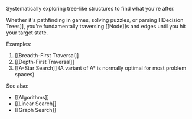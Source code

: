 Systematically exploring tree-like structures to find what you're after. 

Whether it's pathfinding in games, solving puzzles, or parsing [[Decision Trees]], you're fundamentally traversing [[Node]]s and edges until you hit your target state.

Examples:
1. [[Breadth-First Traversal]]
2. [[Depth-First Traversal]]
3. [[A-Star Search]] (A variant of A* is normally optimal for most problem spaces)


See also:
- [[Algorithms]]
- [[Linear Search]]
- [[Graph Search]]
